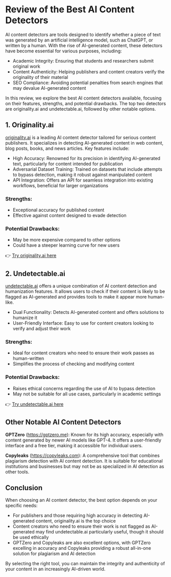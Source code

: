 # Review of the Best AI Content Detectors

AI content detectors are tools designed to identify whether a piece of text was generated by an artificial intelligence model, such as ChatGPT, or written by a human. With the rise of AI-generated content, these detectors have become essential for various purposes, including:

- Academic Integrity: Ensuring that students and researchers submit original work
- Content Authenticity: Helping publishers and content creators verify the originality of their material
- SEO Compliance: Avoiding potential penalties from search engines that may devalue AI-generated content

In this review, we explore the best AI content detectors available, focusing on their features, strengths, and potential drawbacks. The top two detectors are originality.ai and undetectable.ai, followed by other notable options.

## 1. Originality.ai

[originality.ai](https://2ly.link/24eeC) is a leading AI content detector tailored for serious content publishers. It specializes in detecting AI-generated content in web content, blog posts, books, and news articles. Key features include:

- High Accuracy: Renowned for its precision in identifying AI-generated text, particularly for content intended for publication
- Adversarial Dataset Training: Trained on datasets that include attempts to bypass detection, making it robust against manipulated content
- API Integration: Offers an API for seamless integration into existing workflows, beneficial for larger organizations

### Strengths:
- Exceptional accuracy for published content
- Effective against content designed to evade detection

### Potential Drawbacks:
- May be more expensive compared to other options
- Could have a steeper learning curve for new users

👉 [Try originality.ai here](https://2ly.link/24eeC)


## 2. Undetectable.ai

[undetectable.ai](https://2ly.link/24eeF) offers a unique combination of AI content detection and humanization features. It allows users to check if their content is likely to be flagged as AI-generated and provides tools to make it appear more human-like.

- Dual Functionality: Detects AI-generated content and offers solutions to humanize it
- User-Friendly Interface: Easy to use for content creators looking to verify and adjust their work

### Strengths:
- Ideal for content creators who need to ensure their work passes as human-written
- Simplifies the process of checking and modifying content

### Potential Drawbacks:
- Raises ethical concerns regarding the use of AI to bypass detection
- May not be suitable for all use cases, particularly in academic settings

👉 [Try undetectable.ai here](https://2ly.link/24eeF)

## Other Notable AI Content Detectors

**GPTZero** (https://gptzero.me): Known for its high accuracy, especially with content generated by newer AI models like GPT-4. It offers a user-friendly interface and a free tier, making it accessible for individual users.

**Copyleaks** (https://copyleaks.com): A comprehensive tool that combines plagiarism detection with AI content detection. It is suitable for educational institutions and businesses but may not be as specialized in AI detection as other tools.

## Conclusion

When choosing an AI content detector, the best option depends on your specific needs:

- For publishers and those requiring high accuracy in detecting AI-generated content, originality.ai is the top choice
- Content creators who need to ensure their work is not flagged as AI-generated may find undetectable.ai particularly useful, though it should be used ethically
- GPTZero and Copyleaks are also excellent options, with GPTZero excelling in accuracy and Copyleaks providing a robust all-in-one solution for plagiarism and AI detection

By selecting the right tool, you can maintain the integrity and authenticity of your content in an increasingly AI-driven world.
